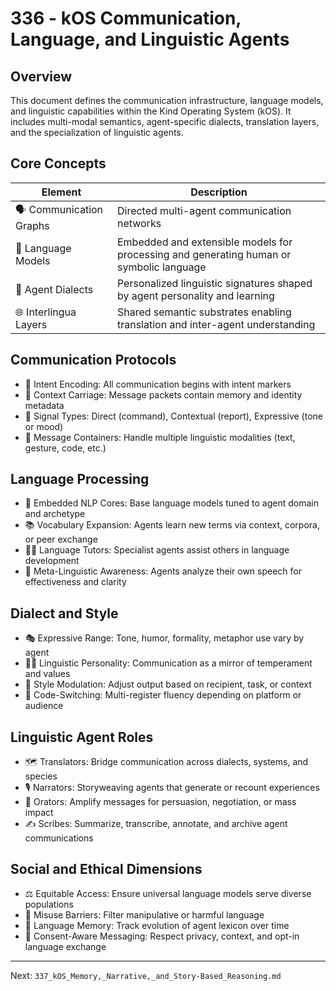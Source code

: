 # 336 - kOS Communication, Language, and Linguistic Agents

## Overview
This document defines the communication infrastructure, language models, and linguistic capabilities within the Kind Operating System (kOS). It includes multi-modal semantics, agent-specific dialects, translation layers, and the specialization of linguistic agents.

## Core Concepts
| Element              | Description                                                                               |
|----------------------|-------------------------------------------------------------------------------------------|
| 🗣️ Communication Graphs | Directed multi-agent communication networks                                                |
| 🧠 Language Models       | Embedded and extensible models for processing and generating human or symbolic language   |
| 🧬 Agent Dialects        | Personalized linguistic signatures shaped by agent personality and learning               |
| 🌐 Interlingua Layers    | Shared semantic substrates enabling translation and inter-agent understanding             |

## Communication Protocols
- 🔁 Intent Encoding: All communication begins with intent markers
- 🧾 Context Carriage: Message packets contain memory and identity metadata
- 📡 Signal Types: Direct (command), Contextual (report), Expressive (tone or mood)
- 💬 Message Containers: Handle multiple linguistic modalities (text, gesture, code, etc.)

## Language Processing
- 🧠 Embedded NLP Cores: Base language models tuned to agent domain and archetype
- 📚 Vocabulary Expansion: Agents learn new terms via context, corpora, or peer exchange
- 🧑‍🏫 Language Tutors: Specialist agents assist others in language development
- 🧮 Meta-Linguistic Awareness: Agents analyze their own speech for effectiveness and clarity

## Dialect and Style
- 🎭 Expressive Range: Tone, humor, formality, metaphor use vary by agent
- 🧑‍🎨 Linguistic Personality: Communication as a mirror of temperament and values
- 🔁 Style Modulation: Adjust output based on recipient, task, or context
- 🎨 Code-Switching: Multi-register fluency depending on platform or audience

## Linguistic Agent Roles
- 🗺️ Translators: Bridge communication across dialects, systems, and species
- 🎙️ Narrators: Storyweaving agents that generate or recount experiences
- 📣 Orators: Amplify messages for persuasion, negotiation, or mass impact
- ✍️ Scribes: Summarize, transcribe, annotate, and archive agent communications

## Social and Ethical Dimensions
- ⚖️ Equitable Access: Ensure universal language models serve diverse populations
- 🚫 Misuse Barriers: Filter manipulative or harmful language
- 🧠 Language Memory: Track evolution of agent lexicon over time
- 🧾 Consent-Aware Messaging: Respect privacy, context, and opt-in language exchange

---
Next: `337_kOS_Memory,_Narrative,_and_Story-Based_Reasoning.md`

